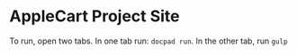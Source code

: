 # AppleCart Project Site

To run, open two tabs. In one tab run: `docpad run`. In the other tab, run `gulp`
